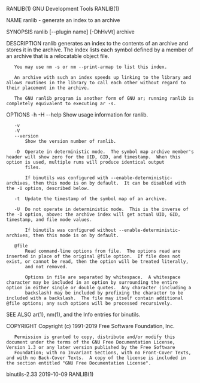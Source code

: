 RANLIB(1)                                                                                   GNU Development Tools                                                                                   RANLIB(1)

NAME
       ranlib - generate an index to an archive

SYNOPSIS
       ranlib [--plugin name] [-DhHvVt] archive

DESCRIPTION
       ranlib generates an index to the contents of an archive and stores it in the archive.  The index lists each symbol defined by a member of an archive that is a relocatable object file.

       You may use nm -s or nm --print-armap to list this index.

       An archive with such an index speeds up linking to the library and allows routines in the library to call each other without regard to their placement in the archive.

       The GNU ranlib program is another form of GNU ar; running ranlib is completely equivalent to executing ar -s.

OPTIONS
       -h
       -H
       --help
           Show usage information for ranlib.

       -v
       -V
       --version
           Show the version number of ranlib.

       -D  Operate in deterministic mode.  The symbol map archive member's header will show zero for the UID, GID, and timestamp.  When this option is used, multiple runs will produce identical output
           files.

           If binutils was configured with --enable-deterministic-archives, then this mode is on by default.  It can be disabled with the -U option, described below.

       -t  Update the timestamp of the symbol map of an archive.

       -U  Do not operate in deterministic mode.  This is the inverse of the -D option, above: the archive index will get actual UID, GID, timestamp, and file mode values.

           If binutils was configured without --enable-deterministic-archives, then this mode is on by default.

       @file
           Read command-line options from file.  The options read are inserted in place of the original @file option.  If file does not exist, or cannot be read, then the option will be treated literally,
           and not removed.

           Options in file are separated by whitespace.  A whitespace character may be included in an option by surrounding the entire option in either single or double quotes.  Any character (including a
           backslash) may be included by prefixing the character to be included with a backslash.  The file may itself contain additional @file options; any such options will be processed recursively.

SEE ALSO
       ar(1), nm(1), and the Info entries for binutils.

COPYRIGHT
       Copyright (c) 1991-2019 Free Software Foundation, Inc.

       Permission is granted to copy, distribute and/or modify this document under the terms of the GNU Free Documentation License, Version 1.3 or any later version published by the Free Software
       Foundation; with no Invariant Sections, with no Front-Cover Texts, and with no Back-Cover Texts.  A copy of the license is included in the section entitled "GNU Free Documentation License".

binutils-2.33                                                                                     2019-10-09                                                                                        RANLIB(1)
